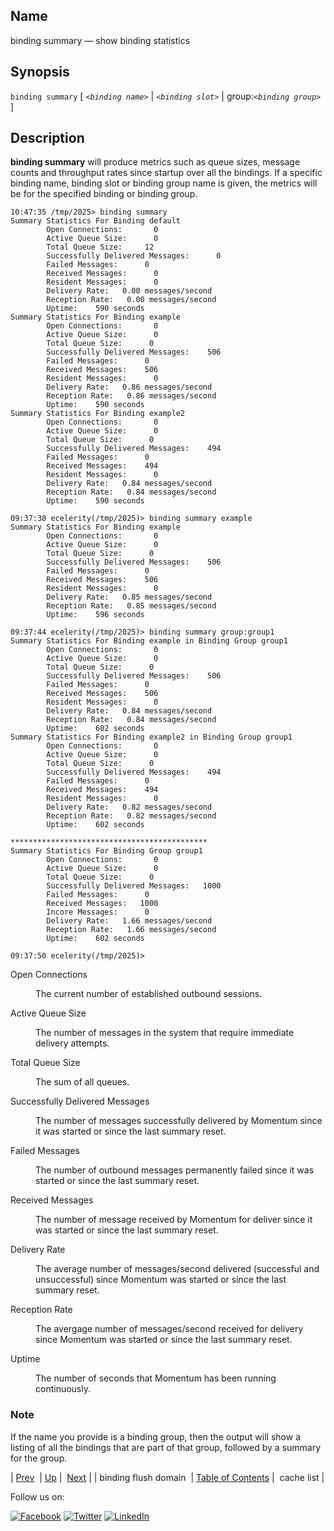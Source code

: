 <a name="console_commands.binding_summary"></a>
## Name

binding summary — show binding statistics

## Synopsis

`binding summary` [ *`<binding name>`*        | *`<binding slot>`*        | group:*`<binding group>`*         ]

<a name="idp14172528"></a>
## Description

**binding summary**         will produce metrics such as queue sizes, message counts and throughput rates since startup over all the bindings. If a specific binding name, binding slot or binding group name is given, the metrics will be for the specified binding or binding group.

```
10:47:35 /tmp/2025> binding summary
Summary Statistics For Binding default
        Open Connections:       0
        Active Queue Size:      0
        Total Queue Size:     12
        Successfully Delivered Messages:      0
        Failed Messages:      0
        Received Messages:      0
        Resident Messages:      0
        Delivery Rate:   0.00 messages/second
        Reception Rate:   0.00 messages/second
        Uptime:    590 seconds
Summary Statistics For Binding example
        Open Connections:       0
        Active Queue Size:      0
        Total Queue Size:      0
        Successfully Delivered Messages:    506
        Failed Messages:      0
        Received Messages:    506
        Resident Messages:      0
        Delivery Rate:   0.86 messages/second
        Reception Rate:   0.86 messages/second
        Uptime:    590 seconds
Summary Statistics For Binding example2
        Open Connections:       0
        Active Queue Size:      0
        Total Queue Size:      0
        Successfully Delivered Messages:    494
        Failed Messages:      0
        Received Messages:    494
        Resident Messages:      0
        Delivery Rate:   0.84 messages/second
        Reception Rate:   0.84 messages/second
        Uptime:    590 seconds

09:37:38 ecelerity(/tmp/2025)> binding summary example
Summary Statistics For Binding example
        Open Connections:       0
        Active Queue Size:      0
        Total Queue Size:      0
        Successfully Delivered Messages:    506
        Failed Messages:      0
        Received Messages:    506
        Resident Messages:      0
        Delivery Rate:   0.85 messages/second
        Reception Rate:   0.85 messages/second
        Uptime:    596 seconds

09:37:44 ecelerity(/tmp/2025)> binding summary group:group1
Summary Statistics For Binding example in Binding Group group1
        Open Connections:       0
        Active Queue Size:      0
        Total Queue Size:      0
        Successfully Delivered Messages:    506
        Failed Messages:      0
        Received Messages:    506
        Resident Messages:      0
        Delivery Rate:   0.84 messages/second
        Reception Rate:   0.84 messages/second
        Uptime:    602 seconds
Summary Statistics For Binding example2 in Binding Group group1
        Open Connections:       0
        Active Queue Size:      0
        Total Queue Size:      0
        Successfully Delivered Messages:    494
        Failed Messages:      0
        Received Messages:    494
        Resident Messages:      0
        Delivery Rate:   0.82 messages/second
        Reception Rate:   0.82 messages/second
        Uptime:    602 seconds

********************************************
Summary Statistics For Binding Group group1
        Open Connections:       0
        Active Queue Size:      0
        Total Queue Size:      0
        Successfully Delivered Messages:   1000
        Failed Messages:      0
        Received Messages:   1000
        Incore Messages:      0
        Delivery Rate:   1.66 messages/second
        Reception Rate:   1.66 messages/second
        Uptime:    602 seconds

09:37:50 ecelerity(/tmp/2025)>
```

<dl class="variablelist">

<dt>Open Connections</dt>

<dd>

The current number of established outbound sessions.

</dd>

<dt>Active Queue Size</dt>

<dd>

The number of messages in the system that require immediate delivery attempts.

</dd>

<dt>Total Queue Size</dt>

<dd>

The sum of all queues.

</dd>

<dt>Successfully Delivered Messages</dt>

<dd>

The number of messages successfully delivered by Momentum since it was started or since the last summary reset.

</dd>

<dt>Failed Messages</dt>

<dd>

The number of outbound messages permanently failed since it was started or since the last summary reset.

</dd>

<dt>Received Messages</dt>

<dd>

The number of message received by Momentum for deliver since it was started or since the last summary reset.

</dd>

<dt>Delivery Rate</dt>

<dd>

The average number of messages/second delivered (successful and unsuccessful) since Momentum was started or since the last summary reset.

</dd>

<dt>Reception Rate</dt>

<dd>

The avergage number of messages/second received for delivery since Momentum was started or since the last summary reset.

</dd>

<dt>Uptime</dt>

<dd>

The number of seconds that Momentum has been running continuously.

</dd>

</dl>

### Note

If the name you provide is a binding group, then the output will show a listing of all the bindings that are part of that group, followed by a summary for the group.

| [Prev](console_commands.binding_flush_domain.php)  | [Up](console.cmds.ref.php) |  [Next](console_commands.cache_list.php) |
| binding flush domain  | [Table of Contents](index.php) |  cache list |

Follow us on:

[![Facebook](https://support.messagesystems.com/images/icon-facebook.png)](http://www.facebook.com/messagesystems) [![Twitter](https://support.messagesystems.com/images/icon-twitter.png)](http://twitter.com/#!/MessageSystems) [![LinkedIn](https://support.messagesystems.com/images/icon-linkedin.png)](http://www.linkedin.com/company/message-systems)